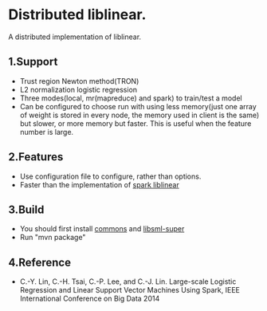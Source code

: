 Distributed liblinear.
==================================
  A distributed implementation of liblinear.

1.Support
-----------------------------------
* Trust region Newton method(TRON)</br>
* L2 normalization logistic regression</br>
* Three modes(local, mr(mapreduce) and spark) to train/test a model</br>
* Can be configured to choose run with using less memory(just one array of weight is stored in every node, the memory used in client is the same) but slower, or more memory but faster.
This is useful when the feature number is large.

2.Features
-----------------------------------
* Use configuration file to configure, rather than options.</br>
* Faster than the implementation of [spark liblinear](http://www.csie.ntu.edu.tw/~cjlin/libsvmtools/distributed-liblinear/)

3.Build
-----------------------------------
* You should first install [commons](https://github.com/libsml/libsml/tree/master/commons) and [libsml-super](https://github.com/libsml/libsml/tree/master/libsml-super)</br>
* Run "mvn package"

4.Reference
-----------------------------------
* C.-Y. Lin, C.-H. Tsai, C.-P. Lee, and C.-J. Lin. Large-scale Logistic Regression and Linear Support Vector Machines Using Spark, IEEE International Conference on Big Data 2014